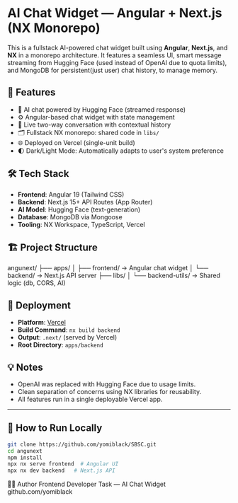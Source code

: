 # AI Chat Widget — Angular + Next.js (NX Monorepo)

This is a fullstack AI-powered chat widget built using **Angular**, **Next.js**, and **NX** in a monorepo architecture. It features a seamless UI, smart message streaming from Hugging Face (used instead of OpenAI due to quota limits), and MongoDB for persistent(just user) chat history, to manage memory.

## 🧠 Features

- 💬 AI chat powered by Hugging Face (streamed response)
- ⚙️ Angular-based chat widget with state management
- 🔁 Live two-way conversation with contextual history
- 🗂 Fullstack NX monorepo: shared code in `libs/`
- 🌐 Deployed on Vercel (single-unit build)
- 🌓 Dark/Light Mode: Automatically adapts to user's system preference

## 🛠 Tech Stack

- **Frontend**: Angular 19 (Tailwind CSS)
- **Backend**: Next.js 15+ API Routes (App Router)
- **AI Model**: Hugging Face (text-generation)
- **Database**: MongoDB via Mongoose
- **Tooling**: NX Workspace, TypeScript, Vercel

## 🏗 Project Structure

angunext/ ├── apps/ │ ├── frontend/ → Angular chat widget │ └── backend/ → Next.js API server ├── libs/ │ └── backend-utils/ → Shared logic (db, CORS, AI)

## 🚀 Deployment

- **Platform**: [Vercel](https://vercel.com/)
- **Build Command**: `nx build backend`
- **Output**: `.next/` (served by Vercel)
- **Root Directory**: `apps/backend`

## 💡 Notes

- OpenAI was replaced with Hugging Face due to usage limits.
- Clean separation of concerns using NX libraries for reusability.
- All features run in a single deployable Vercel app.

---

## 📂 How to Run Locally

```bash
git clone https://github.com/yomiblack/SBSC.git
cd angunext
npm install
npx nx serve frontend  # Angular UI
npx nx dev backend   # Next.js API
```

👨‍💻 Author
Frontend Developer Task — AI Chat Widget
github.com/yomiblack
